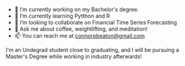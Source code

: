 - 🔭 I’m currently working on my Bachelor's degree.
- 🌱 I’m currently learning Pytthon and R
- 👯 I’m looking to collaborate on Financial Time Series Forecasting
- 💬 Ask me about coffee, weightlifting, and meditation!
- 📫 You can reach me at connorpbeaton@gmail.com

I'm an Undegrad student close to graduating, and I will be pursuing a Master's Degree while working in industry afterwards!
